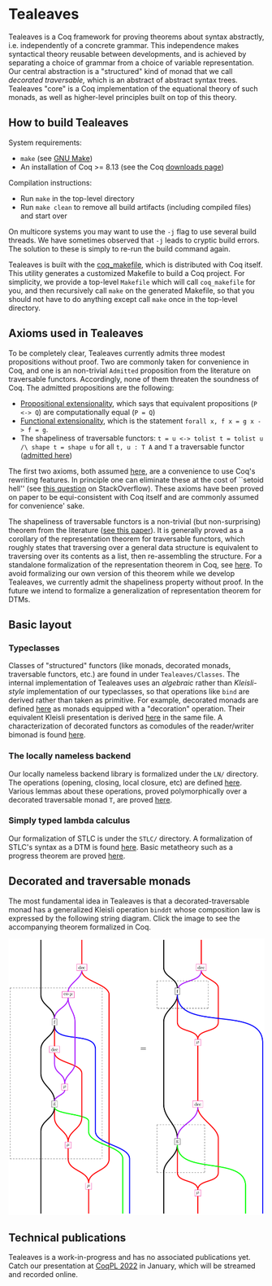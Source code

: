 # Tealeaves

Tealeaves is a Coq framework for proving theorems about syntax abstractly, i.e. independently of a concrete grammar. This independence makes syntactical theory reusable between developments, and is achieved by separating a choice of grammar from a choice of variable representation. Our central abstraction is a "structured" kind of monad that we call *decorated traversable,* which is an abstract of abstract syntax trees. Tealeaves "core" is a Coq implementation of the equational theory of such monads, as well as higher-level principles built on top of this theory.

## How to build Tealeaves
System requirements:
- `make` (see [GNU Make](https://www.gnu.org/software/make/))
- An installation of Coq >= 8.13 (see the Coq [downloads page](https://coq.inria.fr/download))

Compilation instructions:
- Run `make` in the top-level directory
- Run `make clean` to remove all build artifacts (including compiled files) and start over
 
On multicore systems you may want to use the `-j` flag to use several build threads. We have sometimes observed that `-j` leads to cryptic build errors. The solution to these is simply to re-run the build command again.
 
Tealeaves is built with the [coq_makefile](https://coq.inria.fr/refman/practical-tools/utilities.html#building-a-coq-project-with-coq-makefile), which is distributed with Coq itself. This utility generates a customized Makefile to build a Coq project. For simplicity, we provide a top-level `Makefile` which will call `coq_makefile` for you, and then recursively call `make` on the generated Makefile, so that you should not have to do anything except call `make` once in the top-level directory.

## Axioms used in Tealeaves
To be completely clear, Tealeaves currently admits three modest propositions without proof. Two are commonly taken for convenience in Coq, and one is an non-trivial `Admitted` proposition from the literature on traversable functors. Accordingly, none of them threaten the soundness of Coq. The admitted propositions are the following:
- [Propositional extensionality](https://coq.github.io/doc/v8.12/stdlib/Coq.Logic.PropExtensionality.html#propositional_extensionality), which says that equivalent propositions (`P <-> Q`) are computationally equal (`P = Q`)
- [Functional extensionality](https://coq.inria.fr/library/Coq.Logic.FunctionalExtensionality.html#functional_extensionality), which is the statement `forall x, f x = g x -> f = g`.
- The shapeliness of traversable functors: `t = u <-> tolist t = tolist u /\ shape t = shape u` for all `t, u : T A` and `T` a traversable functor ([admitted here](https://github.com/dunnl/tealeaves/blob/1e69a99b9376506c5c28c243112e74c9282535aa/Tealeaves/Classes/TraversableFunctor.v#L524))

The first two axioms, both assumed [here](https://github.com/dunnl/tealeaves/blob/1e69a99b9376506c5c28c243112e74c9282535aa/Tealeaves/Util/Prelude.v#L6), are a convenience to use Coq's rewriting features. In principle one can eliminate these at the cost of ``setoid hell'' (see [this question](https://stackoverflow.com/questions/65493694/why-do-calculus-of-construction-based-languages-use-setoids-so-much) on StackOverflow). These axioms have been proved on paper to be equi-consistent with Coq itself and are commonly assumed for convenience' sake.

The shapeliness of traversable functors is a non-trivial (but non-surprising) theorem from the literature ([see this paper](https://arxiv.org/abs/1402.1699)). It is generally proved as a corollary of the representation theorem for traversable functors, which roughly states that traversing over a general data structure is equivalent to traversing over its contents as a list, then re-assembling the structure. For a standalone formalization of the representation theorem in Coq, see [here](https://r6.ca/blog/20121209T182914Z.html). To avoid formalizing our own version of this theorem while we develop Tealeaves, we currently admit the shapeliness property without proof. In the future we intend to formalize a generalization of representation theorem for DTMs.

## Basic layout

### Typeclasses
Classes of "structured" functors (like monads, decorated monads, traversable functors, etc.) are found in under `Tealeaves/Classes`. The internal implementation of Tealeaves uses an *algebraic* rather than *Kleisli-style* implementation of our typeclasses, so that operations like `bind` are derived rather than taken as primitive. For example, decorated monads are defined [here](https://github.com/dunnl/tealeaves/blob/master/Tealeaves/Classes/DecoratedMonad.v) as monads equipped with a "decoration" operation. Their equivalent Kleisli presentation is derived [here](https://github.com/dunnl/tealeaves/blob/master/Tealeaves/Classes/DecoratedMonad.v#L200) in the same file. A characterization of decorated functors as comodules of the reader/writer bimonad is found [here](https://github.com/dunnl/tealeaves/blob/master/Tealeaves/Theory/Decorated.v).

### The locally nameless backend 
Our locally nameless backend library is formalized under the `LN/` directory. The operations (opening, closing, local closure, etc) are defined [here](https://github.com/dunnl/tealeaves/blob/master/LN/Operations.v). Various lemmas about these operations, proved polymorphically over a decorated traversable monad `T`, are proved [here](https://github.com/dunnl/tealeaves/blob/master/LN/Theory.v).

### Simply typed lambda calculus
Our formalization of STLC is under the `STLC/` directory. A formalization of STLC's syntax as a DTM is found [here](https://github.com/dunnl/tealeaves/blob/master/STLC/Language.v). Basic metatheory such as a progress theorem are proved [here](https://github.com/dunnl/tealeaves/blob/master/STLC/Theory.v).

## Decorated and traversable monads

The most fundamental idea in Tealeaves is that a decorated-traversable monad has a generalized Kleisli operation `binddt` whose composition law is expressed by the following string diagram. Click the image to see the accompanying theorem formalized in Coq.

[![Generalized Kleisli composition](https://raw.githubusercontent.com/dunnl/tealeaves/master/docs/tealeaves_kleisli_composition.png)](http://comono.id/tealeaves/Tealeaves.Classes.DecoratedTraversableMonad.html#binddt_binddt)

## Technical publications
Tealeaves is a work-in-progress and has no associated publications
yet. Catch our presentation at [CoqPL 2022](https://popl22.sigplan.org/home/CoqPL-2022) in January, which will be streamed and recorded online.
